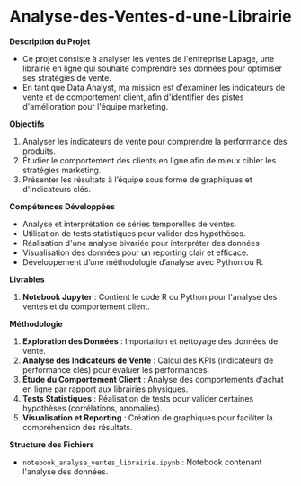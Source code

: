 # Analyse-des-Ventes-d-une-Librairie

**Description du Projet**  
- Ce projet consiste à analyser les ventes de l'entreprise Lapage, une librairie en ligne qui souhaite comprendre ses données pour optimiser ses stratégies de vente.
-  En tant que Data Analyst, ma mission est d'examiner les indicateurs de vente et de comportement client, afin d'identifier des pistes d'amélioration pour l'équipe marketing.

**Objectifs**  
1. Analyser les indicateurs de vente pour comprendre la performance des produits.
2. Étudier le comportement des clients en ligne afin de mieux cibler les stratégies marketing.
3. Présenter les résultats à l’équipe sous forme de graphiques et d'indicateurs clés.

**Compétences Développées**  
- Analyse et interprétation de séries temporelles de ventes.
- Utilisation de tests statistiques pour valider des hypothèses.
- Réalisation d'une analyse bivariée pour interpréter des données
- Visualisation des données pour un reporting clair et efficace.
- Développement d’une méthodologie d’analyse avec Python ou R.

**Livrables**  
1. **Notebook Jupyter** : Contient le code R ou Python pour l'analyse des ventes et du comportement client.

**Méthodologie**  
1. **Exploration des Données** : Importation et nettoyage des données de vente.
2. **Analyse des Indicateurs de Vente** : Calcul des KPIs (indicateurs de performance clés) pour évaluer les performances.
3. **Étude du Comportement Client** : Analyse des comportements d'achat en ligne par rapport aux librairies physiques.
4. **Tests Statistiques** : Réalisation de tests pour valider certaines hypothèses (corrélations, anomalies).
5. **Visualisation et Reporting** : Création de graphiques pour faciliter la compréhension des résultats.

**Structure des Fichiers**
- `notebook_analyse_ventes_librairie.ipynb` : Notebook contenant l'analyse des données.

